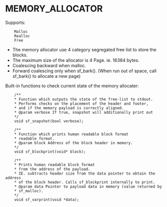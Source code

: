 # MEMORY_ALLOCATOR

Supports:

        Malloc
        Realloc
        Free
        
- The memory allocator use 4 category segregated free list to store the blocks.<br />
- The maximum size of the allocator is 4 Page. ie. 16384 bytes.<br />
- Coalescing backward when malloc.<br />
- Forward coalescing only when sf_bark(). (When run out of space, call sf_bark() to allocate a new page)

Built-in functions to check current state of the memory allocater:

        /**
        * Function which outputs the state of the free-list to stdout.
        * Performs checks on the placement of the header and footer,
        * and if the memory payload is correctly aligned.
        * @param verbose If true, snapshot will additionally print out
        */
        void sf_snapshot(bool verbose);
        
        /**
        * Function which prints human readable block format
        * readable format.
        * @param block Address of the block header in memory.
        */
        void sf_blockprint(void* block);
        
        /**
        * Prints human readable block format
        * from the address of the payload.
        * IE. subtracts header size from the data pointer to obtain the address
        * of the block header. Calls sf_blockprint internally to print.
        * @param data Pointer to payload data in memory (value returned by
        * sf_malloc).
        */
        void sf_varprint(void *data);
